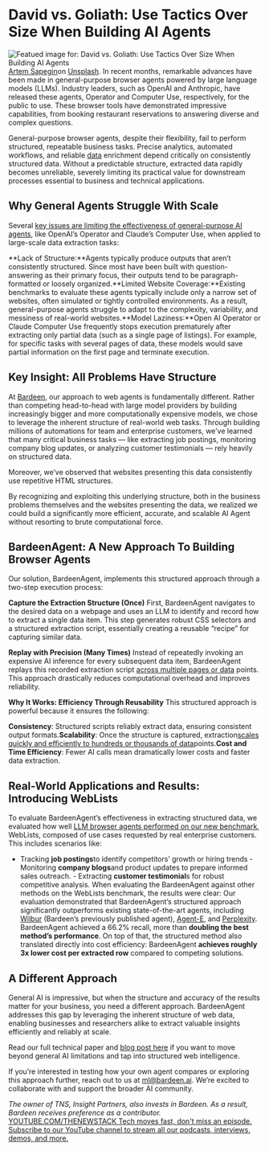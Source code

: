 # David vs. Goliath: Use Tactics Over Size When Building AI Agents
![Featued image for: David vs. Goliath: Use Tactics Over Size When Building AI Agents](https://cdn.thenewstack.io/media/2025/05/d79559f1-artem-sapegin-b18trxc8upq-unsplash-2-1024x683.jpg)
[Artem Sapegin](https://unsplash.com/@sapegin?utm_content=creditCopyText&utm_medium=referral&utm_source=unsplash)on
[Unsplash](https://unsplash.com/photos/turned-on-macbook-air-displaying-coding-application-b18TRXc8UPQ?utm_content=creditCopyText&utm_medium=referral&utm_source=unsplash).
In recent months, remarkable advances have been made in general-purpose browser agents powered by large language models (LLMs). Industry leaders, such as OpenAI and Anthropic, have released these agents, Operator and Computer Use, respectively, for the public to use. These browser tools have demonstrated impressive capabilities, from booking restaurant reservations to answering diverse and complex questions.

General-purpose browser agents, despite their flexibility, fail to perform structured, repeatable business tasks. Precise analytics, automated workflows, and reliable [data](https://thenewstack.io/automating-context-in-structured-data-for-llms/) enrichment depend critically on consistently structured data. Without a predictable structure, extracted data rapidly becomes unreliable, severely limiting its practical value for downstream processes essential to business and technical applications.

## Why General Agents Struggle With Scale
Several [key issues are limiting the effectiveness of general-purpose AI agents](https://thenewstack.io/ai-agents-key-concepts-and-how-they-overcome-llm-limitations/), like OpenAI’s Operator and Claude’s Computer Use, when applied to large-scale data extraction tasks:

**Lack of Structure:**Agents typically produce outputs that aren’t consistently structured. Since most have been built with question-answering as their primary focus, their outputs tend to be paragraph-formatted or loosely organized.**Limited Website Coverage:**Existing benchmarks to evaluate these agents typically include only a narrow set of websites, often simulated or tightly controlled environments. As a result, general-purpose agents struggle to adapt to the complexity, variability, and messiness of real-world websites.**Model Laziness:**Open AI Operator or Claude Computer Use frequently stops execution prematurely after extracting only partial data (such as a single page of listings). For example, for specific tasks with several pages of data, these models would save partial information on the first page and terminate execution.
## Key Insight: All Problems Have Structure
At [Bardeen](https://www.bardeen.ai/), our approach to web agents is fundamentally different. Rather than competing head-to-head with large model providers by building increasingly bigger and more computationally expensive models, we chose to leverage the inherent structure of real-world web tasks. Through building millions of automations for team and enterprise customers, we’ve learned that many critical business tasks — like extracting job postings, monitoring company blog updates, or analyzing customer testimonials — rely heavily on structured data.

Moreover, we’ve observed that websites presenting this data consistently use repetitive HTML structures.

By recognizing and exploiting this underlying structure, both in the business problems themselves and the websites presenting the data, we realized we could build a significantly more efficient, accurate, and scalable AI Agent without resorting to brute computational force.

## BardeenAgent: A New Approach To Building Browser Agents
Our solution, BardeenAgent, implements this structured approach through a two-step execution process:

**Capture the Extraction Structure (Once)**
First, BardeenAgent navigates to the desired data on a webpage and uses an LLM to identify and record how to extract a single data item. This step generates robust CSS selectors and a structured extraction script, essentially creating a reusable “recipe” for capturing similar data.

**Replay with Precision (Many Times)**
Instead of repeatedly invoking an expensive AI inference for every subsequent data item, BardeenAgent replays this recorded extraction script [across multiple pages or data](https://thenewstack.io/stream-data-across-multiple-regions-and-clouds-with-kafka/) points. This approach drastically reduces computational overhead and improves reliability.

**Why It Works: Efficiency Through Reusability**
This structured approach is powerful because it ensures the following:

**Consistency**: Structured scripts reliably extract data, ensuring consistent output formats.**Scalability**: Once the structure is captured, extraction[scales quickly and efficiently to hundreds or thousands of data](https://thenewstack.io/five-strategies-for-securing-and-scaling-streaming-data-in-the-ai-era/)points.**Cost and Time Efficiency**: Fewer AI calls mean dramatically lower costs and faster data extraction.
## Real-World Applications and Results: Introducing WebLists
To evaluate BardeenAgent’s effectiveness in extracting structured data, we evaluated how well [LLM browser agents performed on our new benchmark](https://thenewstack.io/benchmark-llm-application-performance-with-langchain/), WebLists, composed of use cases requested by real enterprise customers. This includes scenarios like:

- Tracking
**job postings**to identify competitors’ growth or hiring trends - Monitoring
**company blogs**and product updates to prepare informed sales outreach. - Extracting
**customer testimonial**s for robust competitive analysis.
When evaluating the BardeenAgent against other methods on the WebLists benchmark, the results were clear: Our evaluation demonstrated that BardeenAgent’s structured approach significantly outperforms existing state-of-the-art agents, including [Wilbur](https://www.bardeen.ai/posts/wilbur-adaptive-in-context-learning-for-robust-and-accurate-web-agents) (Bardeen’s previously published agent), [Agent-E](https://www.emergence.ai/blog/agent-e-sota), and [Perplexity](https://www.perplexity.ai/). BardeenAgent achieved a 66.2% recall, more than **doubling the best method’s performance**. On top of that, the structured method also translated directly into cost efficiency: BardeenAgent **achieves roughly 3x lower cost per extracted row** compared to competing solutions.

## A Different Approach
General AI is impressive, but when the structure and accuracy of the results matter for your business, you need a different approach. BardeenAgent addresses this gap by leveraging the inherent structure of web data, enabling businesses and researchers alike to extract valuable insights efficiently and reliably at scale.

Read our full technical paper and [blog post here](https://www.bardeen.ai/blog) if you want to move beyond general AI limitations and tap into structured web intelligence.

If you’re interested in testing how your own agent compares or exploring this approach further, reach out to us at ml@bardeen.ai. We’re excited to collaborate with and support the broader AI community.

*The owner of TNS, Insight Partners, also invests in Bardeen. As a result, Bardeen receives preference as a contributor.*
[
YOUTUBE.COM/THENEWSTACK
Tech moves fast, don't miss an episode. Subscribe to our YouTube
channel to stream all our podcasts, interviews, demos, and more.
](https://youtube.com/thenewstack?sub_confirmation=1)